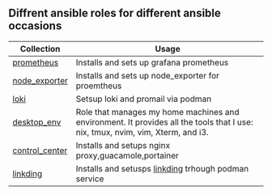 
## Diffrent ansible roles for different ansible occasions

| Collection| Usage                                                                                                      |
|---------------|------------------------------------------------------------------------------------------------------------|
|  [prometheus](/prometheus/README.md) | Installs and sets up grafana prometheus|
| [node_exporter](/node_exporter/README.md) | Installs and sets up node_exporter for proemtheus|
| [loki](/loki/README.md)  | Setsup loki and promail via podman|
| [desktop_env](/desktop_env/README.md)  | Role that manages my home machines and environment. It provides all the tools that I use: nix, tmux, nvim, vim, Xterm, and i3. |
| [control_center](/control_center/README.md)  | Installs and setups nginx proxy,guacamole,portainer |
| [linkding](/linkding/README.md)  | Installs and setusps [linkding](https://github.com/sissbruecker/linkding)  trhough podman service|
